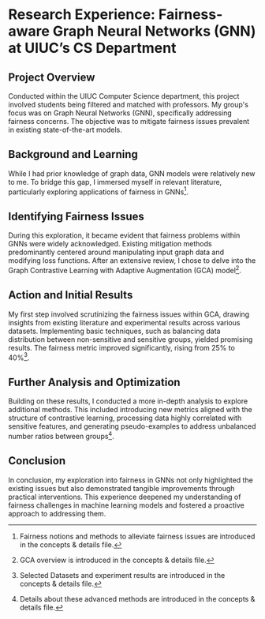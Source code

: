 # Research Experience: Fairness-aware Graph Neural Networks (GNN) at UIUC’s CS Department
## Project Overview
Conducted within the UIUC Computer Science department, this project involved students being filtered and matched with professors. My group's focus was on Graph Neural Networks (GNN), specifically addressing fairness concerns. The objective was to mitigate fairness issues prevalent in existing state-of-the-art models.
## Background and Learning
While I had prior knowledge of graph data, GNN models were relatively new to me. To bridge this gap, I immersed myself in relevant literature, particularly exploring applications of fairness in GNNs[^1].
## Identifying Fairness Issues
During this exploration, it became evident that fairness problems within GNNs were widely acknowledged. Existing mitigation methods predominantly centered around manipulating input graph data and modifying loss functions. After an extensive review, I chose to delve into the Graph Contrastive Learning with Adaptive Augmentation (GCA) model[^2]. 
## Action and Initial Results
My first step involved scrutinizing the fairness issues within GCA, drawing insights from existing literature and experimental results across various datasets. Implementing basic techniques, such as balancing data distribution between non-sensitive and sensitive groups, yielded promising results. The fairness metric improved significantly, rising from 25% to 40%[^3].
## Further Analysis and Optimization
Building on these results, I conducted a more in-depth analysis to explore additional methods. This included introducing new metrics aligned with the structure of contrastive learning, processing data highly correlated with sensitive features, and generating pseudo-examples to address unbalanced number ratios between groups[^4].
## Conclusion
In conclusion, my exploration into fairness in GNNs not only highlighted the existing issues but also demonstrated tangible improvements through practical interventions. This experience deepened my understanding of fairness challenges in machine learning models and fostered a proactive approach to addressing them.

[^1]:Fairness notions and methods to alleviate fairness issues are introduced in the concepts & details file.
[^2]:GCA overview is introduced in the concepts & details file.
[^3]:Selected Datasets and experiment results are introduced in the concepts & details file.
[^4]:Details about these advanced methods are introduced in the concepts & details file.
